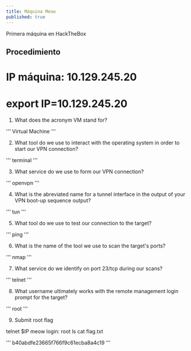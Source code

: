 ```yaml
---
title: Máquina Meow
published: true
---
```


Primera máquina en HackTheBox

## [](#header-1)Procedimiento

# IP máquina: 10.129.245.20
# export IP=10.129.245.20

1)  What does the acronym VM stand for? 

'''
Virtual Machine
'''

2) What tool do we use to interact with the operating system in order
to start our VPN connection?

'''
terminal
'''

3)  What service do we use to form our VPN connection? 

'''
openvpn
'''

4) What is the abreviated name for a tunnel interface in the output of your VPN boot-up sequence output? 

'''
tun
'''

5) What tool do we use to test our connection to the target? 

'''
ping
'''

6) What is the name of the tool we use to scan the target's ports? 

'''
nmap
'''

7) What service do we identify on port 23/tcp during our scans? 

'''
telnet
'''

8) What username ultimately works with the remote management login prompt for the target? 

'''
root
'''

9) Submit root flag

telnet $IP
meow login: root
ls
cat flag.txt

'''
b40abdfe23665f766f9c61ecba8a4c19
'''
